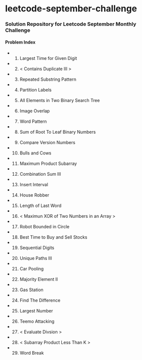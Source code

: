 # leetcode-september-challenge

### Solution Repository for Leetcode September Monthly Challenge

#### Problem Index
  * 01) Largest Time for Given Digit
  * 02) < Contains Duplicate III >
  * 03) Repeated Substring Pattern 
  * 04) Partition Labels
  * 05) All Elements in Two Binary Search Tree
  * 06) Image Overlap
  * 07) Word Pattern
  * 08) Sum of Root To Leaf Binary Numbers
  * 09) Compare Version Numbers
  * 10) Bulls and Cows
  * 11) Maximum Product Subarray
  * 12) Combination Sum III
  * 13) Insert Interval
  * 14) House Robber
  * 15) Length of Last Word
  * 16) < Maximun XOR of Two Numbers in an Array >
  * 17) Robot Bounded in Circle
  * 18) Best Time to Buy and Sell Stocks
  * 19) Sequential Digits
  * 20) Unique Paths III
  * 21) Car Pooling
  * 22) Majority Element II
  * 23) Gas Station
  * 24) Find The Difference
  * 25) Largest Number
  * 26) Teemo Attacking
  * 27) < Evaluate Divsion >
  * 28) < Subarray Product Less Than K >
  * 29) Word Break
